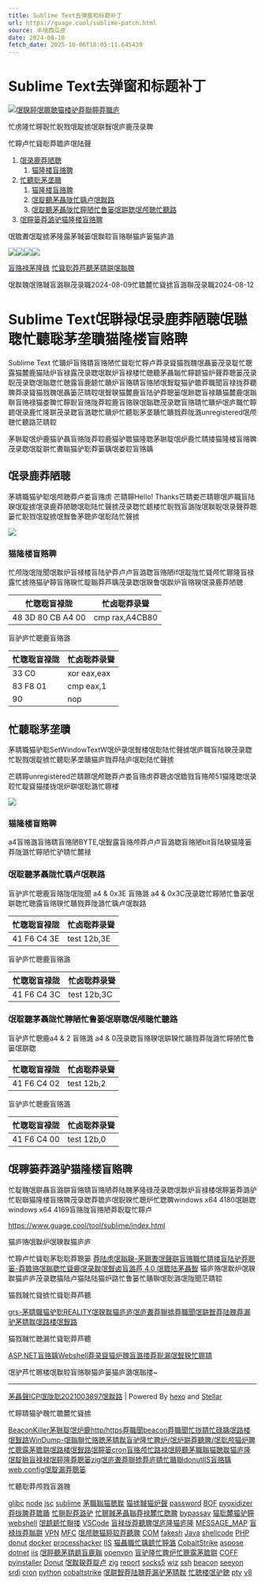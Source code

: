 ```yaml
---
title: Sublime Text去弹窗和标题补丁
url: https://guage.cool/sublime-patch.html
source: 半块西瓜皮
date: 2024-08-10
fetch_date: 2025-10-06T18:05:11.645439
---
```


# Sublime Text去弹窗和标题补丁

[![](/img/avatar.jpg)](/about/)[氓聧聤氓聺聴猫楼驴莽聯聹莽職庐](/)

忙虏隆忙聹聣忙聣戮氓聢掳氓聠聟氓庐鹿茂录聛

忙聹卢忙聳聡莽聸庐氓陆聲

1. [氓录鹿莽陋聴](#%E5%BC%B9%E7%AA%97)
   1. [猫隆楼盲赂聛](#%E8%A1%A5%E4%B8%81)
2. [忙聽聡茅垄聵](#%E6%A0%87%E9%A2%98)
   1. [猫隆楼盲赂聛](#%E8%A1%A5%E4%B8%81-1)
   2. [氓聢聽茅聶陇忙聥卢氓聫路](#%E5%88%A0%E9%99%A4%E6%8B%AC%E5%8F%B7)
   3. [氓聢聽茅聶陇忙聹陋忙鲁篓氓聠聦氓颅聴忙聽路](#%E5%88%A0%E9%99%A4%E6%9C%AA%E6%B3%A8%E5%86%8C%E5%AD%97%E6%A0%B7)
3. [氓聹篓莽潞驴猫隆楼盲赂聛](#%E5%9C%A8%E7%BA%BF%E8%A1%A5%E4%B8%81)

氓聸聻氓聢掳茅隆露茅聝篓氓聫聜盲赂聨猫庐篓猫庐潞

[![](data:image/png;base64...)](https://github.com/howmp)[![](data:image/png;base64...)](https://weibo.com/howmp)[![](data:image/png;base64...)](https://guage.cool/atom.xml)![](data:image/png;base64...)

[盲赂禄茅隆碌](/)
[忙聳聡莽芦聽](/)[茅聙聠氓聬聭](/categories/%E9%80%86%E5%90%91/)

氓聫聭氓赂聝盲潞聨茂录職2024-08-09忙聸麓忙聳掳盲潞聨茂录職2024-08-12

# Sublime Text氓聨禄氓录鹿莽陋聴氓聮聦忙聽聡茅垄聵猫隆楼盲赂聛

Sublime Text 忙聵炉盲赂聙盲赂陋忙聳聡忙聹卢莽录聳猫戮聭氓聶篓茂录聢忙聰露猫麓鹿猫陆炉盲禄露茂录聦氓聫炉盲禄楼忙聴聽茅聶聬忙聹聼猫炉聲莽聰篓茂录聣茂录聦氓聬聦忙聴露盲鹿聼忙聵炉盲赂聙盲赂陋氓聟聢猫驴聸莽職聞盲禄拢莽聽聛莽录聳猫戮聭氓聶篓茫聙聜氓聟聧猫麓鹿盲陆驴莽聰篓氓聮聦盲禄聵猫麓鹿氓聬聨盲赂禄猫娄聛忙聹聣盲赂陇莽聜鹿盲赂聧氓聬聦茂录聦盲赂聙忙聵炉氓庐職忙聹聼氓录鹿忙隆聠茂录聦盲潞聦忙聵炉忙聽聡茅垄聵忙聵戮莽陇潞unregistered氓颅聴忙聽路茫聙聜

茅聮聢氓炉鹿猫驴聶盲赂陇莽聜鹿猫驴聸猫隆聦茅聮聢氓炉鹿忙聙搂猫隆楼盲赂聛茂录聦氓聢聠忙聻聬猫驴聡莽篓聥氓娄聜盲赂聥

## 氓录鹿莽陋聴

茅聙職猫驴聡氓颅聴莽卢娄盲赂虏 芒聙聹Hello! Thanks芒聙娄芒聙聺氓庐職盲陆聧氓聢掳氓录鹿莽陋聴氓聡陆忙聲掳茂录聦忙聼楼忙聣戮盲潞陇氓聫聣氓录聲莽聰篓忙聣戮氓聢掳氓聟鲁茅聰庐氓聡陆忙聲掳

![](data:image/png;base64...)

### 猫隆楼盲赂聛

忙颅陇氓陇聞氓聫炉盲禄楼盲陆驴莽卢卢盲潞聦盲赂陋if氓聢陇忙聳颅忙聺隆盲禄露忙掳赂猫驴聹盲赂聧忙聢聬莽芦聥茂录聦氓聧鲁氓聫炉盲赂聧氓录鹿莽陋聴

| 忙聦聡盲禄陇 | 忙卤聡莽录聳 |
| --- | --- |
| 48 3D 80 CB A4 00 | cmp rax,A4CB80 |

盲驴庐忙聰鹿盲赂潞

| 忙聦聡盲禄陇 | 忙卤聡莽录聳 |
| --- | --- |
| 33 C0 | xor eax,eax |
| 83 F8 01 | cmp eax,1 |
| 90 | nop |

## 忙聽聡茅垄聵

茅聙職猫驴聡SetWindowTextW氓炉录氓聟楼氓聡陆忙聲掳氓庐職盲陆聧茂录聦忙聣戮氓聢掳忙聽聡茅垄聵猫庐戮莽陆庐氓聡陆忙聲掳

芒聙聹unregistered芒聙聺氓颅聴莽卢娄盲赂虏莽聰卤氓聸戮盲赂颅51猫隆聦氓录聜忙聢聳猫搂拢氓炉聠氓聡潞忙聺楼

![](data:image/png;base64...)

### 猫隆楼盲赂聛

a4盲赂潞盲赂聙盲赂陋BYTE,氓聟露盲赂颅莽卢卢盲潞聦盲赂陋bit盲陆聧猫隆篓莽陇潞忙聹陋忙驴聙忙麓禄

### 氓聢聽茅聶陇忙聥卢氓聫路

盲驴庐忙聰鹿盲赂陇氓陇聞 a4 & 0x3E 盲赂潞 a4 & 0x3C茂录聦忙聹陋忙鲁篓氓聠聦忙聴露盲赂聧忙聵戮莽陇潞忙聥卢氓聫路

| 忙聦聡盲禄陇 | 忙卤聡莽录聳 |
| --- | --- |
| 41 F6 C4 3E | test 12b,3E |

盲驴庐忙聰鹿盲赂潞

| 忙聦聡盲禄陇 | 忙卤聡莽录聳 |
| --- | --- |
| 41 F6 C4 3C | test 12b,3C |

### 氓聢聽茅聶陇忙聹陋忙鲁篓氓聠聦氓颅聴忙聽路

盲驴庐忙聰鹿a4 & 2 盲赂潞 a4 & 0茂录聦盲赂聧氓聠聧忙聵戮莽陇潞忙聹陋忙鲁篓氓聠聦

| 忙聦聡盲禄陇 | 忙卤聡莽录聳 |
| --- | --- |
| 41 F6 C4 02 | test 12b,2 |

盲驴庐忙聰鹿盲赂潞

| 忙聦聡盲禄陇 | 忙卤聡莽录聳 |
| --- | --- |
| 41 F6 C4 00 | test 12b,0 |

## 氓聹篓莽潞驴猫隆楼盲赂聛

忙聢聭氓聠聶盲潞聠盲赂聙盲赂陋莽陆聭茅隆碌茂录聦氓聫炉盲禄楼氓聹篓莽潞驴忙聣聯猫隆楼盲赂聛茂录聦莽聸庐氓聣聧忙聰炉忙聦聛windows x64 4180氓聮聦windows x64 4169盲赂陇盲赂陋莽聣聢忙聹卢

<https://www.guage.cool/tool/sublime/index.html>

猫庐赂氓聫炉氓聧聫猫庐庐

忙聹卢忙聳聡茅聡聡莽聰篓 [莽陆虏氓聬聧-茅聺聻氓聲聠盲赂職忙聙搂盲陆驴莽聰篓-莽聸赂氓聬聦忙聳鹿氓录聫氓聟卤盲潞芦 4.0 氓聸陆茅聶聟](https://creativecommons.org/licenses/by-nc-sa/4.0/) 猫庐赂氓聫炉氓聧聫猫庐庐茂录聦猫陆卢猫陆陆猫炉路忙鲁篓忙聵聨氓聡潞氓陇聞茫聙聜

猫戮聝忙聳掳忙聳聡莽芦聽

[grs-茅聙職猫驴聡REALITY氓聧聫猫庐庐氓庐聻莽聨掳莽職聞氓聠聟莽陆聭莽漏驴茅聙聫氓路楼氓聟路](/grs-tunnel-via-reality.html)

猫戮聝忙聴漏忙聳聡莽芦聽

[ASP.NET盲赂聥Webshell莽录聳猫炉聭盲潞搂莽聣漏氓聟聧忙聺聙](/dotnet-webshell-bypassav.html)

氓驴芦忙聺楼氓聫聜盲赂聨猫庐篓猫庐潞氓聬搂~

---

[茅聶聲ICP氓陇聡2021003897氓聫路](https://beian.miit.gov.cn/) | Powered By [hexo](https://hexo.io/) and [Stellar](https://github.com/xaoxuu/hexo-theme-stellar)

忙聹聙猫驴聭忙聸麓忙聳掳

[BeaconKiller茅聮聢氓炉鹿http/https莽職聞beacon莽職聞忙拢聙忙碌聥氓路楼氓聟路](/beaconkiller.html)[WinDump-氓聬聨忙赂聴茅聙聫盲驴隆忙聛炉/氓炉聠莽聽聛/氓聡颅猫炉聛忙聰露茅聸聠氓路楼氓聟路](/windump.html)[氓聹篓cron盲赂颅忙路禄氓聤聽茅職聬猫聴聫猫庐隆氓聢聮盲禄禄氓聤隆](/cron-hide.html)[莽聰篓zig氓庐聻莽聨掳莽庐聙忙聵聯donut](/zig-3-donut.html)[IIS盲赂聥web.config氓聢漏莽聰篓](/iis-web-config.html)

忙聽聡莽颅戮盲潞聭

[glibc](/tags/glibc/) [node](/tags/node/) [jsc](/tags/jsc/) [sublime](/tags/sublime/) [茅職聬猫聴聫](/tags/%E9%9A%90%E8%97%8F/) [猫掳聝猫炉聲](/tags/%E8%B0%83%E8%AF%95/) [password](/tags/password/) [BOF](/tags/BOF/) [pyoxidizer](/tags/pyoxidizer/) [莽拢聛莽聸聵](/tags/%E7%A3%81%E7%9B%98/) [忙聨聣莽潞驴](/tags/%E6%8E%89%E7%BA%BF/) [忙聺聝茅聶聬莽禄麓忙聦聛](/tags/%E6%9D%83%E9%99%90%E7%BB%B4%E6%8C%81/) [bypassav](/tags/bypassav/) [猫聡麓猫驴聹](/tags/%E8%87%B4%E8%BF%9C/) [webshell](/tags/webshell/) [氓聼聼忙聨搂](/tags/%E5%9F%9F%E6%8E%A7/) [VSCode](/tags/VSCode/) [盲禄拢莽聽聛氓庐隆猫庐隆](/tags/%E4%BB%A3%E7%A0%81%E5%AE%A1%E8%AE%A1/) [MESSAGE\_MAP](/tags/MESSAGE-MAP/) [盲禄拢莽聬聠](/tags/%E4%BB%A3%E7%90%86/) [VPN](/tags/VPN/) [MFC](/tags/MFC/) [氓颅聴猫聤聜莽聽聛](/tags/%E5%AD%97%E8%8A%82%E7%A0%81/) [COM](/tags/COM/) [fakesh](/tags/fakesh/) [Java](/tags/Java/) [shellcode](/tags/shellcode/) [PHP](/tags/PHP/) [donut](/tags/donut/) [docker](/tags/docker/) [processhacker](/tags/processhacker/) [IIS](/tags/IIS/) [猫聶職忙聥聼忙聹潞](/tags/%E8%99%9A%E6%8B%9F%E6%9C%BA/) [CobaltStrike](/tags/CobaltStrike/) [aspose](/tags/aspose/) [dotnet](/tags/dotnet/) [iis](/tags/iis/) [氓聤聽茅聙聼盲鹿聬](/tags/%E5%8A%A0%E9%80%9F%E4%B9%90/) [openvpn](/tags/openvpn/) [盲驴隆忙聛炉忙聰露茅聸聠](/tags/%E4%BF%A1%E6%81%AF%E6%94%B6%E9%9B%86/) [COFF](/tags/COFF/) [pyinstaller](/tags/pyinstaller/) [Donut](/tags/Donut/) [氓聫聧莽聢卢](/tags/%E5%8F%8D%E7%88%AC/) [zig](/tags/zig/) [report](/tags/report/) [socks5](/tags/socks5/) [wiz](/tags/wiz/) [ssh](/tags/ssh/) [beacon](/tags/beacon/) [seeyon](/tags/seeyon/) [srdi](/tags/srdi/) [cron](/tags/cron/) [python](/tags/python/) [cobaltstrike](/tags/cobaltstrike/) [氓聠聟莽陆聭莽漏驴茅聙聫](/tags/%E5%86%85%E7%BD%91%E7%A9%BF%E9%80%8F/) [忙聴楼氓驴聴](/tags/%E6%97%A5%E5%BF%97/) [pty](/tags/pty/) [v8](/tags/v8/)